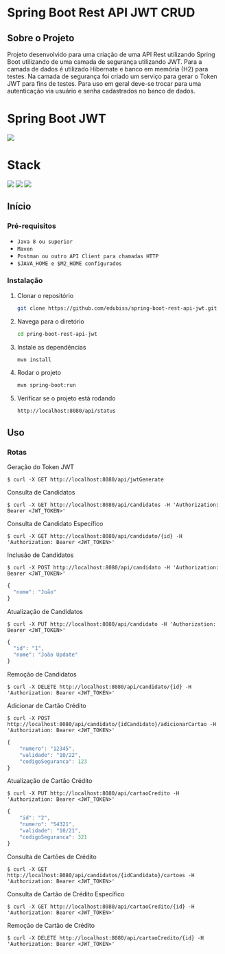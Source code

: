 
# Spring Boot Rest API JWT CRUD 

## Sobre o Projeto

Projeto desenvolvido para uma criação de uma API Rest utilizando Spring Boot utilizando de uma camada de segurança utilizando JWT.
Para a camada de dados é utilizado Hibernate e banco em memória (H2) para testes.
Na camada de segurança foi criado um serviço para gerar o Token JWT para fins de testes. Para uso em geral deve-se trocar para uma autenticação via usuário e senha cadastrados no banco de dados.

# Spring Boot JWT

![](https://img.shields.io/badge/build-success-brightgreen.svg)

# Stack

![](https://img.shields.io/badge/java_8-✓-blue.svg)
![](https://img.shields.io/badge/spring_boot-✓-blue.svg)
![](https://img.shields.io/badge/jwt-✓-blue.svg)

## Início

### Pré-requisitos

* `Java 8 ou superior`
* `Maven`
* `Postman ou outro API Client para chamadas HTTP`
* `$JAVA_HOME e $M2_HOME configurados`

### Instalação

1. Clonar o repositório
   ```sh
   git clone https://github.com/edubiss/spring-boot-rest-api-jwt.git
   ```
2. Navega para o diretório
   ```sh
   cd pring-boot-rest-api-jwt
   ```
3. Instale as dependências
   ```sh
   mvn install
   ```
4. Rodar o projeto
   ```sh
   mvn spring-boot:run
   ```
5. Verificar se o projeto está rodando
   ```sh
   http://localhost:8080/api/status
   ```

## Uso


### Rotas

Geração do Token JWT
```
$ curl -X GET http://localhost:8080/api/jwtGenerate 
```

Consulta de Candidatos
```
$ curl -X GET http://localhost:8080/api/candidatos -H 'Authorization: Bearer <JWT_TOKEN>'
```

Consulta de Candidato Específico
```
$ curl -X GET http://localhost:8080/api/candidato/{id} -H 'Authorization: Bearer <JWT_TOKEN>'
```

Inclusão de Candidatos
```
$ curl -X POST http://localhost:8080/api/candidato -H 'Authorization: Bearer <JWT_TOKEN>'
```
```javascript
{
  "nome": "João"
}
```

Atualização de Candidatos
```
$ curl -X PUT http://localhost:8080/api/candidato -H 'Authorization: Bearer <JWT_TOKEN>'
```
```javascript
{
  "id": "1",
  "nome": "João Update"
}
```

Remoção de Candidatos
```
$ curl -X DELETE http://localhost:8080/api/candidato/{id} -H 'Authorization: Bearer <JWT_TOKEN>'
```

Adicionar de Cartão Crédito
```
$ curl -X POST http://localhost:8080/api/candidato/{idCandidato}/adicionarCartao -H 'Authorization: Bearer <JWT_TOKEN>'
```
```javascript
{
    "numero": "12345",
    "validade": "10/22",
    "codigoSeguranca": 123
}
```

Atualização de Cartão Crédito
```
$ curl -X PUT http://localhost:8080/api/cartaoCredito -H 'Authorization: Bearer <JWT_TOKEN>'
```
```javascript
{
    "id": "2",
    "numero": "54321",
    "validade": "10/21",
    "codigoSeguranca": 321
}
```

Consulta de Cartões de Crédito
```
$ curl -X GET http://localhost:8080/api/candidatos/{idCandidato}/cartoes -H 'Authorization: Bearer <JWT_TOKEN>'
```

Consulta de Cartão de Crédito  Específico
```
$ curl -X GET http://localhost:8080/api/cartaoCredito/{id} -H 'Authorization: Bearer <JWT_TOKEN>'
```

Remoção de Cartão de Crédito
```
$ curl -X DELETE http://localhost:8080/api/cartaoCredito/{id} -H 'Authorization: Bearer <JWT_TOKEN>'
```
